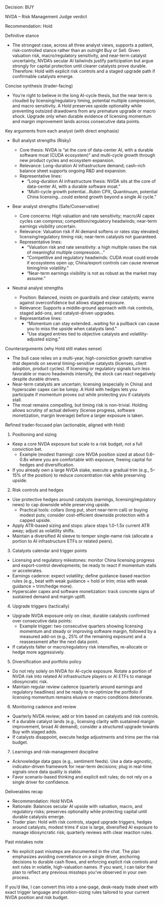 Decision: BUY

NVDA – Risk Management Judge verdict

Recommendation: Hold

Definitive stance
- The strongest case, across all three analyst views, supports a patient, risk-controlled stance rather than an outright Buy or Sell. Given valuation risk, macro/regulatory sensitivity, and near-term catalyst uncertainty, NVDA’s secular AI tailwinds justify participation but argue strongly for capital protection until clearer catalysts prove durable. Therefore: Hold with explicit risk controls and a staged upgrade path if confirmable catalysts emerge.

Concise synthesis (trader-facing)
- You’re right to believe in the long AI-cycle thesis, but the near term is clouded by licensing/regulatory timing, potential multiple compression, and macro sensitivity. A Hold preserves upside optionality while preventing outsized drawdowns from any premature upgrade or macro shock. Upgrade only when durable evidence of licensing momentum and margin improvement lands across consecutive data points.

Key arguments from each analyst (with direct emphasis)

- Bull analyst strengths (Risky)
  - Core thesis: NVDA is “at the core of data-center AI, with a durable software moat (CUDA ecosystem)” and multi-cycle growth through new product cycles and ecosystem expansion.
  - Relevance: Long-duration AI infrastructure demand; cash-rich balance sheet supports ongoing R&D and expansion.
  - Representative lines:
    - “Long-duration AI infrastructure thesis: NVDA sits at the core of data-center AI, with a durable software moat.”
    - “Multi-cycle growth potential…Rubin CPX, Quantinuum, potential China licensing…could extend growth beyond a single AI cycle.”

- Bear analyst strengths (Safe/Conservative)
  - Core concerns: High valuation and rate sensitivity; macro/AI capex cycles can compress; competition/regulatory headwinds; near-term earnings visibility uncertain.
  - Relevance: Valuation risk if AI demand softens or rates stay elevated; licensing/regulatory timing risk; near-term catalysts not guaranteed.
  - Representative lines:
    - “Valuation risk and rate sensitivity: a high multiple raises the risk of meaningful multiple compression…”
    - “Competitive and regulatory headwinds: CUDA moat could erode if ecosystems open up; China/export controls can cause revenue timing/mix volatility.”
    - “Near-term earnings visibility is not as robust as the market may assume.”

- Neutral analyst strengths
  - Position: Balanced, insists on guardrails and clear catalysts; warns against overconfidence but allows staged exposure.
  - Relevance: Supports a middle-ground approach with risk controls, staged add-ons, and catalyst-driven upgrades.
  - Representative lines:
    - “Momentum can stay extended…waiting for a pullback can cause you to miss the upside when catalysts land.”
    - “Use staged entries tied to objective catalysts and volatility-adjusted sizing.”

Counterarguments (why Hold still makes sense)
- The bull case relies on a multi-year, high-conviction growth narrative that depends on several timing-sensitive catalysts (licenses, client adoption, product cycles). If licensing or regulatory signals turn less favorable or macro headwinds intensify, the stock can react negatively despite durable drivers.
- Near-term catalysts are uncertain; licensing (especially in China) and hyperscaler capex can be lumpy. A Hold with hedges lets you participate if momentum proves out while protecting you if catalysts stall.
- The moat remains compelling, but timing risk is non-trivial. Holding allows scrutiny of actual delivery (license progress, software monetization, margin leverage) before a larger exposure is taken.

Refined trader-focused plan (actionable, aligned with Hold)

1) Positioning and sizing
- Keep a core NVDA exposure but scale to a risk budget, not a full conviction bet.
  - Example (modest framing): core NVDA position sized at about 0.6–0.8x where you are comfortable with exposure, freeing capital for hedges and diversification.
- If you already own a large NVDA stake, execute a gradual trim (e.g., 5–15% of the position) to reduce concentration risk while preserving upside.

2) Risk controls and hedges
- Use protective hedges around catalysts (earnings, licensing/regulatory news) to cap downside while preserving upside.
  - Practical tools: collars (long put, short near-term call) or buying modest puts; consider cost-efficient downside protection with a capped upside.
- Apply ATR-based sizing and stops: place stops 1.0–1.5x current ATR away; adjust as volatility shifts.
- Maintain a diversified AI sleeve to temper single-name risk (allocate a portion to AI infrastructure ETFs or related peers).

3) Catalysts calendar and trigger points
- Licensing and regulatory milestones: monitor China licensing progress and export-control developments; be ready to react if momentum stalls or accelerates.
- Earnings cadence: expect volatility; define guidance-based reaction rules (e.g., beat with weak guidance = hold or trim; miss with weak guidance = trim/hedge more).
- Hyperscaler capex and software monetization: track concrete signs of sustained demand and margin uplift.

4) Upgrade triggers (tactically)
- Upgrade NVDA exposure only on clear, durable catalysts confirmed over consecutive data points:
  - Example trigger: two consecutive quarters showing licensing momentum and steady or improving software margin, followed by a measured add-on (e.g., 25% of the remaining exposure) and a reassessment after the next data point.
- If catalysts falter or macro/regulatory risk intensifies, re-allocate or hedge more aggressively.

5) Diversification and portfolio policy
- Do not rely solely on NVDA for AI-cycle exposure. Rotate a portion of NVDA risk into related AI infrastructure players or AI ETFs to manage idiosyncratic risk.
- Maintain regular review cadence (quarterly around earnings and regulatory headlines) and be ready to re-optimize the portfolio if licensing momentum remains elusive or macro conditions deteriorate.

6) Monitoring cadence and review
- Quarterly NVDA review; add or trim based on catalysts and risk controls.
- If a durable catalyst lands (e.g., licensing clarity with sustained margin improvement, broad AI demand), consider a structured upgrade towards Buy with staged adds.
- If catalysts disappoint, execute hedge adjustments and trims per the risk budget.

7) Learnings and risk-management discipline
- Acknowledge data gaps (e.g., sentiment feeds). Use a data-agnostic, indicator-driven framework for near-term decisions; plug in real-time signals once data quality is stable.
- Favor scenario-based thinking and explicit exit rules; do not rely on a single driver for confidence.

Deliverables recap

- Recommendation: Hold NVDA
- Rationale: Balances secular AI upside with valuation, macro, and regulatory risks; preserves optionality while protecting capital until durable catalysts emerge.
- Trader plan: Hold with risk controls, staged upgrade triggers, hedges around catalysts, modest trims if size is large, diversified AI exposure to manage idiosyncratic risk; quarterly reviews with clear reaction rules.

Past mistakes note
- No explicit past missteps are documented in the chat. The plan emphasizes avoiding overreliance on a single driver, anchoring decisions to durable cash flows, and enforcing explicit risk controls and exit rules in volatile, high-valuation names. If you want, I can tailor the plan to reflect any previous missteps you’ve observed in your own process.

If you’d like, I can convert this into a one-page, desk-ready trade sheet with exact trigger language and position-sizing rules tailored to your current NVDA position and risk budget.